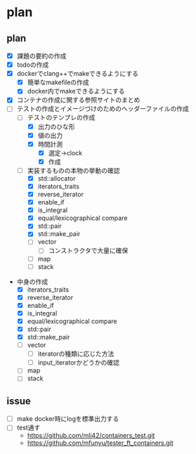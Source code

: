 # plan

## plan

- [x] 課題の要約の作成
- [x] todoの作成
- [x] dockerでclang++でmakeできるようにする
  - [x] 簡単なmakefileの作成
  - [x] docker内でmakeできるようにする
- [x] コンテナの作成に関する参照サイトのまとめ
- [ ] テストの作成とイメージづけのためのヘッダーファイルの作成
  - [ ] テストのテンプレの作成
    - [x] 出力のひな形
    - [x] 値の出力
    - [x] 時間計測
      - [x] 選定->clock
      - [x] 作成
  - [ ] 実装するものの本物の挙動の確認
    - [x] std::allocator
    - [x] iterators_traits
    - [x] reverse_iterator
    - [x] enable_if
    - [x] is_integral
    - [x] equal/lexicographical compare
    - [x] std::pair
    - [x] std::make_pair
    - [ ] vector
      - [ ] コンストラクタで大量に確保
    - [ ] map
    - [ ] stack
- 中身の作成
  - [x] iterators_traits
  - [x] reverse_iterator
  - [x] enable_if
  - [x] is_integral
  - [x] equal/lexicographical compare
  - [x] std::pair
  - [x] std::make_pair
  - [ ] vector
    - [ ] iteratorの種類に応じた方法
    - [ ] input_iteratorかどうかの確認
  - [ ] map
  - [ ] stack

## issue

- [ ] make docker時にlogを標準出力する
- [ ] test通す
  - https://github.com/mli42/containers_test.git
  - https://github.com/mfunyu/tester_ft_containers.git

